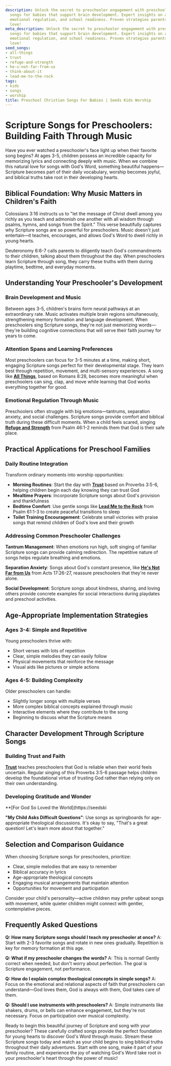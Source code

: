 ```yaml
---
description: Unlock the secret to preschooler engagement with preschool christian
  songs for babies that support brain development. Expert insights on ages 3-5 learning,
  emotional regulation, and school readiness. Proven strategies parents and teachers
  love!
meta_description: Unlock the secret to preschooler engagement with preschool christian
  songs for babies that support brain development. Expert insights on ages 3-5 learning,
  emotional regulation, and school readiness. Proven strategies parents and teachers
  love!
seed_songs:
- all-things
- trust
- refuge-and-strength
- he-s-not-far-from-us
- think-about-it
- lead-me-to-the-rock
tags:
- kids
- songs
- worship
title: Preschool Christian Songs For Babies | Seeds Kids Worship
---
```

# Scripture Songs for Preschoolers: Building Faith Through Music

Have you ever watched a preschooler's face light up when their favorite song begins? At ages 3-5, children possess an incredible capacity for memorizing lyrics and connecting deeply with music. When we combine this natural love for songs with God's Word, something beautiful happens—Scripture becomes part of their daily vocabulary, worship becomes joyful, and biblical truths take root in their developing hearts.

## Biblical Foundation: Why Music Matters in Children's Faith

Colossians 3:16 instructs us to "let the message of Christ dwell among you richly as you teach and admonish one another with all wisdom through psalms, hymns, and songs from the Spirit." This verse beautifully captures why Scripture songs are so powerful for preschoolers. Music doesn't just entertain—it teaches, encourages, and allows God's Word to dwell richly in young hearts.

Deuteronomy 6:6-7 calls parents to diligently teach God's commandments to their children, talking about them throughout the day. When preschoolers learn Scripture through song, they carry these truths with them during playtime, bedtime, and everyday moments.

## Understanding Your Preschooler's Development

### Brain Development and Music
Between ages 3-5, children's brains form neural pathways at an extraordinary rate. Music activates multiple brain regions simultaneously, strengthening memory formation and language development. When preschoolers sing Scripture songs, they're not just memorizing words—they're building cognitive connections that will serve their faith journey for years to come.

### Attention Spans and Learning Preferences
Most preschoolers can focus for 3-5 minutes at a time, making short, engaging Scripture songs perfect for their developmental stage. They learn best through repetition, movement, and multi-sensory experiences. A song like **[All Things](https://seedskidsworship.com/product/trust-vol-11-releases-april-10-2018/)**, based on Romans 8:28, becomes more meaningful when preschoolers can sing, clap, and move while learning that God works everything together for good.

### Emotional Regulation Through Music
Preschoolers often struggle with big emotions—tantrums, separation anxiety, and social challenges. Scripture songs provide comfort and biblical truth during these difficult moments. When a child feels scared, singing **[Refuge and Strength](https://seedskidsworship.com/product/refuge-and-strength-psalm-461-2-2/)** from Psalm 46:1-2 reminds them that God is their safe place.

## Practical Applications for Preschool Families

### Daily Routine Integration
Transform ordinary moments into worship opportunities:
- **Morning Routines**: Start the day with **[Trust](https://seedskidsworship.com/product/trust-proverbs-35-6-2/)** based on Proverbs 3:5-6, helping children begin each day knowing they can trust God
- **Mealtime Prayers**: Incorporate Scripture songs about God's provision and thankfulness
- **Bedtime Comfort**: Use gentle songs like **[Lead Me to the Rock](https://seedskidsworship.com/product/lead-me-to-the-rock-psalm-611-3/)** from Psalm 61:1-3 to create peaceful transitions to sleep
- **Toilet Training Encouragement**: Celebrate small victories with praise songs that remind children of God's love and their growth

### Addressing Common Preschooler Challenges
**Tantrum Management**: When emotions run high, soft singing of familiar Scripture songs can provide calming redirection. The repetitive nature of songs helps regulate breathing and emotions.

**Separation Anxiety**: Songs about God's constant presence, like **[He's Not Far from Us](https://seedskidsworship.com/product/hes-not-far-from-us-acts-1726-27-2/)** from Acts 17:26-27, reassure preschoolers that they're never alone.

**Social Development**: Scripture songs about kindness, sharing, and loving others provide concrete examples for social interactions during playdates and preschool activities.

## Age-Appropriate Implementation Strategies

### Ages 3-4: Simple and Repetitive
Young preschoolers thrive with:
- Short verses with lots of repetition
- Clear, simple melodies they can easily follow
- Physical movements that reinforce the message
- Visual aids like pictures or simple actions

### Ages 4-5: Building Complexity
Older preschoolers can handle:
- Slightly longer songs with multiple verses
- More complex biblical concepts explained through music
- Interactive elements where they contribute to the song
- Beginning to discuss what the Scripture means

## Character Development Through Scripture Songs

### Building Trust and Faith
**[Trust](https://seedskidsworship.com/product/trust-proverbs-35-6-2/)** teaches preschoolers that God is reliable when their world feels uncertain. Regular singing of this Proverbs 3:5-6 passage helps children develop the foundational virtue of trusting God rather than relying only on their own understanding.

### Developing Gratitude and Wonder
**[For God So Loved the World](https://seedski

**"My Child Asks Difficult Questions"**: Use songs as springboards for age-appropriate theological discussions. It's okay to say, "That's a great question! Let's learn more about that together."

## Selection and Comparison Guidance

When choosing Scripture songs for preschoolers, prioritize:
- Clear, simple melodies that are easy to remember
- Biblical accuracy in lyrics
- Age-appropriate theological concepts
- Engaging musical arrangements that maintain attention
- Opportunities for movement and participation

Consider your child's personality—active children may prefer upbeat songs with movement, while quieter children might connect with gentler, contemplative pieces.

## Frequently Asked Questions

**Q: How many Scripture songs should I teach my preschooler at once?**
A: Start with 2-3 favorite songs and rotate in new ones gradually. Repetition is key for memory formation at this age.

**Q: What if my preschooler changes the words?**
A: This is normal! Gently correct when needed, but don't worry about perfection. The goal is Scripture engagement, not performance.

**Q: How do I explain complex theological concepts in simple songs?**
A: Focus on the emotional and relational aspects of faith that preschoolers can understand—God loves them, God is always with them, God takes care of them.

**Q: Should I use instruments with preschoolers?**
A: Simple instruments like shakers, drums, or bells can enhance engagement, but they're not necessary. Focus on participation over musical complexity.

Ready to begin this beautiful journey of Scripture and song with your preschooler? These carefully crafted songs provide the perfect foundation for young hearts to discover God's Word through music. Stream these Scripture songs today and watch as your child begins to sing biblical truths throughout their daily adventures. Start with one song, make it part of your family routine, and experience the joy of watching God's Word take root in your preschooler's heart through the power of music!

<script type="application/ld+json">
{
  "@context": "https://schema.org",
  "@type": "Article",
  "headline": "Preschool Christian Songs For Babies",
  "author": {
    "@type": "Organization",
    "name": "Seeds Kids Worship"
  },
  "publisher": {
    "@type": "Organization",
    "name": "Seeds Kids Worship",
    "logo": {
      "@type": "ImageObject",
      "url": "https://seedskidsworship.com/logo.png"
    }
  },
  "datePublished": "2025-09-06T21:07:57.835340",
  "dateModified": "2025-09-06T21:07:57.835406",
  "description": "Unlock the secret to preschooler engagement with preschool christian songs for babies that support brain development. Expert insights on ages 3-5 learning, emot",
  "mainEntityOfPage": {
    "@type": "WebPage",
    "@id": "https://seedskidsworship.com/activities/preschool-christian-songs-for-babies/"
  }
}
</script>

<script type="application/ld+json">
{
  "@context": "https://schema.org",
  "@type": "Product",
  "name": "All Things",
  "description": "Faith-building song about God working all circumstances together for good for those who love Him",
  "url": "https://seedskidsworship.com/product/trust-vol-11-releases-april-10-2018/",
  "brand": {
    "@type": "Brand",
    "name": "Seeds Kids Worship"
  },
  "category": "Children's Christian Music",
  "album": "Trust"
}
</script>

<script type="application/ld+json">
{
  "@context": "https://schema.org",
  "@type": "Product",
  "name": "Trust",
  "description": "Foundational song about trusting in the Lord with all your heart from Proverbs 3:5-6",
  "url": "https://seedskidsworship.com/product/trust-proverbs-35-6-2/",
  "brand": {
    "@type": "Brand",
    "name": "Seeds Kids Worship"
  },
  "category": "Children's Christian Music",
  "album": "Trust"
}
</script>

<script type="application/ld+json">
{
  "@context": "https://schema.org",
  "@type": "Product",
  "name": "Refuge and Strength",
  "description": "Comforting song declaring God as our refuge and strength in times of trouble from Psalm 46:1-2",
  "url": "https://seedskidsworship.com/product/refuge-and-strength-psalm-461-2-2/",
  "brand": {
    "@type": "Brand",
    "name": "Seeds Kids Worship"
  },
  "category": "Children's Christian Music",
  "album": "Seeds of
